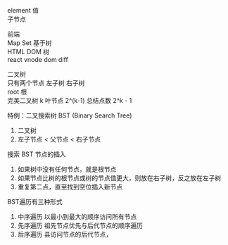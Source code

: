 element 值<br>
子节点

前端<br>
Map Set 基于树 <br>
HTML DOM 树<br>
react vnode dom diff<br>

二叉树<br>
  只有两个节点 左子树 右子树<br>
root 根<br>
完美二叉树 k 叶节点 2^(k-1) 总结点数 2^k - 1

特例：二叉搜索树 BST (Binary Search Tree)
1. 二叉树
2. 左子节点 < 父节点 < 右子节点

搜索 
BST 节点的插入 
1. 如果树中没有任何节点，就是根节点
2. 如果节点比树的根节点或树的节点值更大，则放在右子树，反之放在左子树
3. 重复第二点，直至找到空位插入新节点

BST遍历有三种形式
1. 中序遍历
  以最小到最大的顺序访问所有节点
2. 先序遍历
  祖先节点优先与后代节点的顺序遍历
3. 后序遍历
  县访问节点的后代节点，